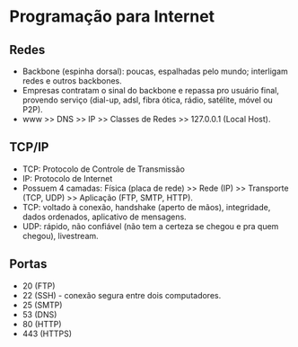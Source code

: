 # Programação para Internet

## Redes

- Backbone (espinha dorsal): poucas, espalhadas pelo mundo; interligam redes e outros backbones.
- Empresas contratam o sinal do backbone e repassa pro usuário final, provendo serviço (dial-up, adsl, fibra ótica, rádio, satélite, móvel ou P2P).
- www >> DNS >> IP >> Classes de Redes >> 127.0.0.1 (Local Host).



## TCP/IP

- TCP: Protocolo de Controle de Transmissão
- IP: Protocolo de Internet
- Possuem 4 camadas: Física (placa de rede) >> Rede (IP) >> Transporte (TCP, UDP) >> Aplicação (FTP, SMTP, HTTP).
- TCP: voltado à conexão, handshake (aperto de mãos), integridade, dados ordenados, aplicativo de mensagens.
- UDP: rápido, não confiável (não tem a certeza se chegou e pra quem chegou), livestream.



## Portas

- 20 (FTP) 
- 22 (SSH) - conexão segura entre dois computadores.
- 25 (SMTP)
- 53 (DNS)
- 80 (HTTP)
- 443 (HTTPS)
